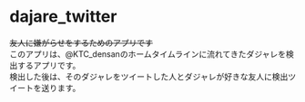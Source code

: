 # dajare_twitter
~~友人に嫌がらせをするためのアプリです~~  
このアプリは、@KTC_densanのホームタイムラインに流れてきたダジャレを検出するアプリです。  
検出した後は、そのダジャレをツイートした人とダジャレが好きな友人に検出ツイートを送ります。
